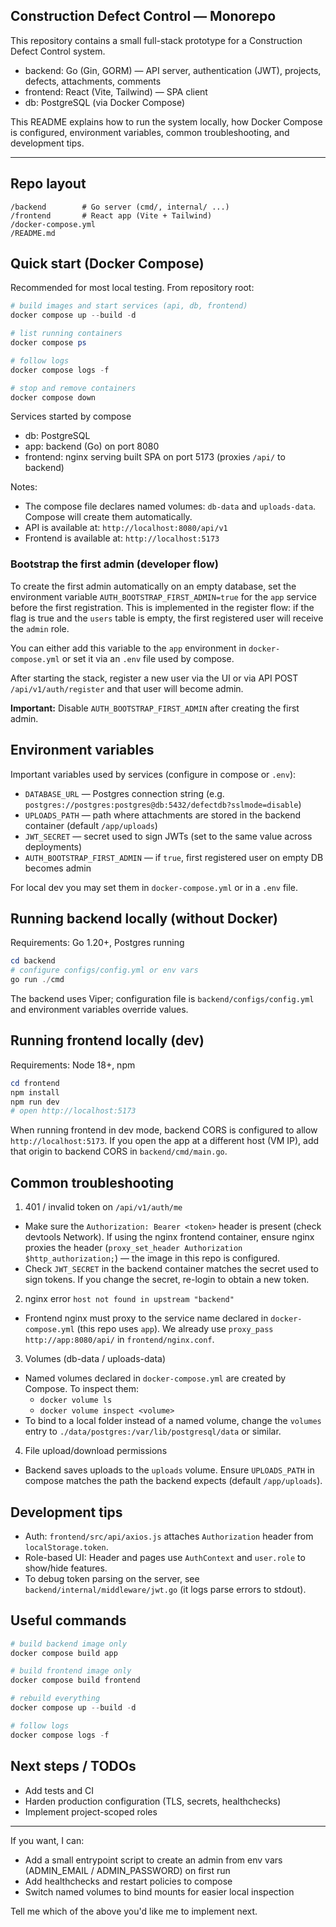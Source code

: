 ## Construction Defect Control — Monorepo

This repository contains a small full-stack prototype for a Construction Defect Control system.

- backend: Go (Gin, GORM) — API server, authentication (JWT), projects, defects, attachments, comments
- frontend: React (Vite, Tailwind) — SPA client
- db: PostgreSQL (via Docker Compose)

This README explains how to run the system locally, how Docker Compose is configured, environment variables, common troubleshooting, and development tips.

---

## Repo layout

```
/backend        # Go server (cmd/, internal/ ...)
/frontend       # React app (Vite + Tailwind)
/docker-compose.yml
/README.md
```

## Quick start (Docker Compose)

Recommended for most local testing. From repository root:

```powershell
# build images and start services (api, db, frontend)
docker compose up --build -d

# list running containers
docker compose ps

# follow logs
docker compose logs -f

# stop and remove containers
docker compose down
```

Services started by compose
- db: PostgreSQL
- app: backend (Go) on port 8080
- frontend: nginx serving built SPA on port 5173 (proxies `/api/` to backend)

Notes:
- The compose file declares named volumes: `db-data` and `uploads-data`. Compose will create them automatically.
- API is available at: `http://localhost:8080/api/v1`
- Frontend is available at: `http://localhost:5173`

### Bootstrap the first admin (developer flow)

To create the first admin automatically on an empty database, set the environment variable `AUTH_BOOTSTRAP_FIRST_ADMIN=true` for the `app` service before the first registration. This is implemented in the register flow: if the flag is true and the `users` table is empty, the first registered user will receive the `admin` role.

You can either add this variable to the `app` environment in `docker-compose.yml` or set it via an `.env` file used by compose.

After starting the stack, register a new user via the UI or via API POST `/api/v1/auth/register` and that user will become admin.

**Important:** Disable `AUTH_BOOTSTRAP_FIRST_ADMIN` after creating the first admin.

## Environment variables

Important variables used by services (configure in compose or `.env`):

- `DATABASE_URL` — Postgres connection string (e.g. `postgres://postgres:postgres@db:5432/defectdb?sslmode=disable`)
- `UPLOADS_PATH` — path where attachments are stored in the backend container (default `/app/uploads`)
- `JWT_SECRET` — secret used to sign JWTs (set to the same value across deployments)
- `AUTH_BOOTSTRAP_FIRST_ADMIN` — if `true`, first registered user on empty DB becomes admin

For local dev you may set them in `docker-compose.yml` or in a `.env` file.

## Running backend locally (without Docker)

Requirements: Go 1.20+, Postgres running

```powershell
cd backend
# configure configs/config.yml or env vars
go run ./cmd
```

The backend uses Viper; configuration file is `backend/configs/config.yml` and environment variables override values.

## Running frontend locally (dev)

Requirements: Node 18+, npm

```powershell
cd frontend
npm install
npm run dev
# open http://localhost:5173
```

When running frontend in dev mode, backend CORS is configured to allow `http://localhost:5173`. If you open the app at a different host (VM IP), add that origin to backend CORS in `backend/cmd/main.go`.

## Common troubleshooting

1. 401 / invalid token on `/api/v1/auth/me`

- Make sure the `Authorization: Bearer <token>` header is present (check devtools Network). If using the nginx frontend container, ensure nginx proxies the header (`proxy_set_header Authorization $http_authorization;`) — the image in this repo is configured.
- Check `JWT_SECRET` in the backend container matches the secret used to sign tokens. If you change the secret, re-login to obtain a new token.

2. nginx error `host not found in upstream "backend"`

- Frontend nginx must proxy to the service name declared in `docker-compose.yml` (this repo uses `app`). We already use `proxy_pass http://app:8080/api/` in `frontend/nginx.conf`.

3. Volumes (db-data / uploads-data)

- Named volumes declared in `docker-compose.yml` are created by Compose. To inspect them:
	- `docker volume ls`
	- `docker volume inspect <volume>`
- To bind to a local folder instead of a named volume, change the `volumes` entry to `./data/postgres:/var/lib/postgresql/data` or similar.

4. File upload/download permissions

- Backend saves uploads to the `uploads` volume. Ensure `UPLOADS_PATH` in compose matches the path the backend expects (default `/app/uploads`).

## Development tips

- Auth: `frontend/src/api/axios.js` attaches `Authorization` header from `localStorage.token`.
- Role-based UI: Header and pages use `AuthContext` and `user.role` to show/hide features.
- To debug token parsing on the server, see `backend/internal/middleware/jwt.go` (it logs parse errors to stdout).

## Useful commands

```powershell
# build backend image only
docker compose build app

# build frontend image only
docker compose build frontend

# rebuild everything
docker compose up --build -d

# follow logs
docker compose logs -f
```

## Next steps / TODOs

- Add tests and CI
- Harden production configuration (TLS, secrets, healthchecks)
- Implement project-scoped roles

---

If you want, I can:

- Add a small entrypoint script to create an admin from env vars (ADMIN_EMAIL / ADMIN_PASSWORD) on first run
- Add healthchecks and restart policies to compose
- Switch named volumes to bind mounts for easier local inspection

Tell me which of the above you'd like me to implement next.
